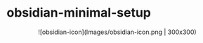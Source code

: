# obsidian-minimal-setup

<center>

![obsidian-icon](Images/obsidian-icon.png | 300x300)

</center>
